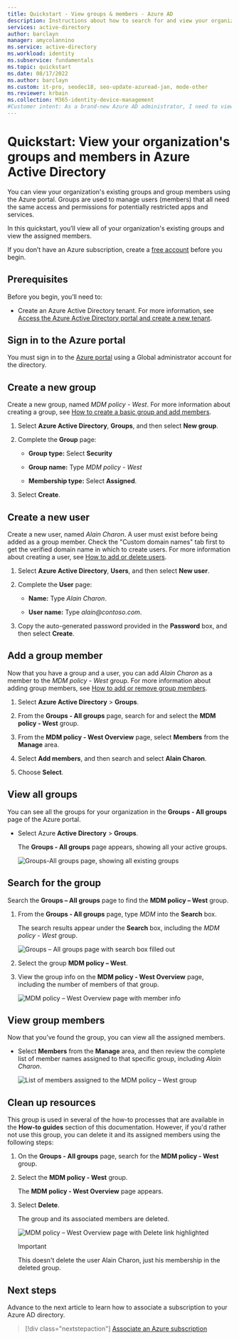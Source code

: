 ```yaml
---
title: Quickstart - View groups & members - Azure AD
description: Instructions about how to search for and view your organization's groups and their assigned members.
services: active-directory
author: barclayn
manager: amycolannino
ms.service: active-directory
ms.workload: identity
ms.subservice: fundamentals
ms.topic: quickstart
ms.date: 08/17/2022
ms.author: barclayn
ms.custom: it-pro, seodec18, seo-update-azuread-jan, mode-other
ms.reviewer: krbain
ms.collection: M365-identity-device-management
#Customer intent: As a brand-new Azure AD administrator, I need to view my organization’s groups along with the assigned members, so I can manage permissions to apps and services for people in my organization.
---
```


# Quickstart: View your organization's groups and members in Azure Active Directory

You can view your organization's existing groups and group members using the Azure portal. Groups are used to manage users (members) that all need the same access and permissions for potentially restricted apps and services.

In this quickstart, you’ll view all of your organization's existing groups and view the assigned members.

If you don’t have an Azure subscription, create a [free account](https://azure.microsoft.com/free/) before you begin. 

## Prerequisites

Before you begin, you’ll need to:

- Create an Azure Active Directory tenant. For more information, see [Access the Azure Active Directory portal and create a new tenant](active-directory-access-create-new-tenant.md).

## Sign in to the Azure portal

You must sign in to the [Azure portal](https://portal.azure.com/) using a Global administrator account for the directory.

## Create a new group 

Create a new group, named _MDM policy - West_. For more information about creating a group, see [How to create a basic group and add members](active-directory-groups-create-azure-portal.md).

1. Select **Azure Active Directory**, **Groups**, and then select **New group**.

2. Complete the **Group** page:
    
    - **Group type:** Select **Security**
    
    - **Group name:** Type _MDM policy - West_
    
    - **Membership type:** Select **Assigned**.

3. Select **Create**.

## Create a new user
Create a new user, named _Alain Charon_. A user must exist before being added as a group member. Check the "Custom domain names" tab first to get the verified domain name in which to create users. For more information about creating a user, see [How to add or delete users](add-users-azure-active-directory.md).

1. Select **Azure Active Directory**, **Users**, and then select **New user**.

2. Complete the **User** page:

    - **Name:** Type _Alain Charon_.

    - **User name:** Type *alain\@contoso.com*.

3. Copy the auto-generated password provided in the **Password** box, and then select **Create**.

## Add a group member

Now that you have a group and a user, you can add _Alain Charon_ as a member to the _MDM policy - West_ group. For more information about adding group members, see [How to add or remove group members](active-directory-groups-members-azure-portal.md).

1. Select **Azure Active Directory** > **Groups**.

2. From the **Groups - All groups** page, search for and select the **MDM policy - West** group.

3. From the **MDM policy - West Overview** page, select **Members** from the **Manage** area.

4. Select **Add members**, and then search and select **Alain Charon**.

5. Choose **Select**.

## View all groups
You can see all the groups for your organization in the **Groups - All groups** page of the Azure portal.

- Select Azure **Active Directory** > **Groups**.

    The **Groups - All groups** page appears, showing all your active groups.

    ![Groups-All groups page, showing all existing groups](media/active-directory-groups-view-azure-portal/groups-all-groups-blade-with-all-groups.png)

## Search for the group
Search the **Groups – All groups** page to find the **MDM policy – West** group.

1. From the **Groups - All groups** page, type _MDM_ into the **Search** box.

    The search results appear under the **Search** box, including the _MDM policy - West_ group.

    ![Groups – All groups page with search box filled out](media/active-directory-groups-view-azure-portal/search-for-specific-group.png)

3. Select the group **MDM policy – West**.

4. View the group info on the **MDM policy - West Overview** page, including the number of members of that group.

    ![MDM policy – West Overview page with member info](media/active-directory-groups-view-azure-portal/group-overview-blade.png)

## View group members
Now that you’ve found the group, you can view all the assigned members.

- Select **Members** from the **Manage** area, and then review the complete list of member names assigned to that specific group, including _Alain Charon_.

    ![List of members assigned to the MDM policy – West group](media/active-directory-groups-view-azure-portal/groups-all-members.png)

## Clean up resources
This group is used in several of the how-to processes that are available in the **How-to guides** section of this documentation. However, if you'd rather not use this group, you can delete it and its assigned members using the following steps:

1. On the **Groups - All groups** page, search for the **MDM policy - West** group.

2.	Select the **MDM policy - West** group.

    The **MDM policy - West Overview** page appears.

3. Select **Delete**.

    The group and its associated members are deleted.

    ![MDM policy – West Overview page with Delete link highlighted](media/active-directory-groups-view-azure-portal/group-overview-blade-delete.png)

    >[!Important]
    >This doesn't delete the user Alain Charon, just his membership in the deleted group.

## Next steps
Advance to the next article to learn how to associate a subscription to your Azure AD directory.

> [!div class="nextstepaction"]
> [Associate an Azure subscription](active-directory-how-subscriptions-associated-directory.md)
